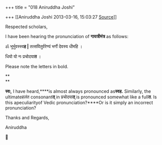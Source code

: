 +++
title = "018 Aniruddha Joshi"

+++
[[Aniruddha Joshi	2013-03-16, 15:03:27 [Source](https://groups.google.com/g/samskrita/c/mMWGGw_cB8w)]]



Respected scholars,

  

I have been hearing the pronunciation of **गायत्रीमंत्र** as follows:

  

ॐ भूर्भुवस्स्व**ह \|** तत्सवितुर्वरेण्यं भर्गो देवस्य धीमहि ।

धियो यो नः प्रचोदया**त** ।

  

Please note the letters in bold.

**  
**

**स्वः,** I have heard,****is almost always pronounced as**स्वह.** Similarly, the ultimateहलंत consonant**त्** in प्रचोदया**त्** is pronounced somewhat like a full**त**. Is this apeculiarityof Vedic pronunciation?****Or is it simply an incorrect pronunciation?

  

Thanks and Regards,

Aniruddha

  

  



